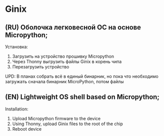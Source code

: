 # Ginix
(RU) Оболочка легковесной ОС на основе Micropython;
-
Установка:
1. Загрузить на устройство прошивку Micropython
2. Через Thonny выгрузить файлы Ginix в корень чипа
3. Перезагрузить устройство

UPD: В планах собрать всё в единый бинарник, но пока что необходимо загружать сначала бинарник MicroPython, потом файлы

(EN) Lightweight OS shell based on Micropython;
-
Installation:
1. Upload Micropython firmware to the device
2. Using Thonny, upload Ginix files to the root of the chip
3. Reboot device

